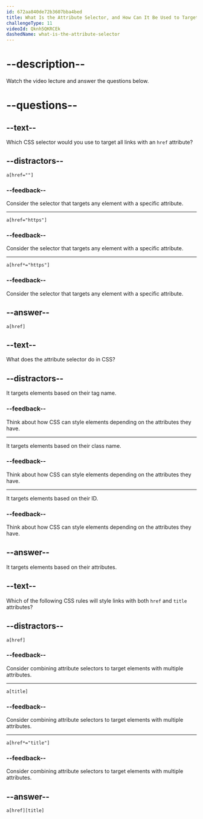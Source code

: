 ```yaml
---
id: 672aa840de72b3607bba4bed
title: What Is the Attribute Selector, and How Can It Be Used to Target Links with the href and title Attributes?
challengeType: 11
videoId: Qknh5QKRCEk
dashedName: what-is-the-attribute-selector
---
```


# --description--

Watch the video lecture and answer the questions below.

# --questions--

## --text--

Which CSS selector would you use to target all links with an `href` attribute?

## --distractors--

`a[href=""]`

### --feedback--

Consider the selector that targets any element with a specific attribute.

---

`a[href="https"]`

### --feedback--

Consider the selector that targets any element with a specific attribute.

---

`a[href*="https"]`

### --feedback--

Consider the selector that targets any element with a specific attribute.

## --answer--

`a[href]`

## --text--

What does the attribute selector do in CSS?

## --distractors--

It targets elements based on their tag name.

### --feedback--

Think about how CSS can style elements depending on the attributes they have.

---

It targets elements based on their class name.

### --feedback--

Think about how CSS can style elements depending on the attributes they have.

---

It targets elements based on their ID.

### --feedback--

Think about how CSS can style elements depending on the attributes they have.

## --answer--

It targets elements based on their attributes.

## --text--

Which of the following CSS rules will style links with both `href` and `title` attributes?

## --distractors--

`a[href]`

### --feedback--

Consider combining attribute selectors to target elements with multiple attributes.

---

`a[title]`

### --feedback--

Consider combining attribute selectors to target elements with multiple attributes.

---

`a[href*="title"]`

### --feedback--

Consider combining attribute selectors to target elements with multiple attributes.

## --answer--

`a[href][title]`

